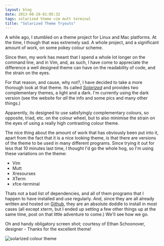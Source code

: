 ```yaml
---
layout: blog
date: 2013-08-28-01:05:32
tags: solarized theme vim mutt terminal
title: "Solarized Theme Tryouts"
---
```


A while ago, I stumbled on a theme project for Linux and Mac platforms. At the
time, I though that was extremely sad. A whole project, and a significant amount
of work, on some pokey colour scheme.

Since then, my work has meant that I spend a whole lot longer on the command
line, and in Vim, and, as such, I have come to appreciate the difference a well
designed theme can have on the readability of code, and the strain on the eyes.

For that reason, and cause, why not?, I have decided to take a more thorough
look at that theme. Its called
*[Solarized](http://ethanschoonover.com/solarized)* and provides two
complementary themes, a light and a dark. I'm currently using the dark version
(see the website for _all_ the info and some pics and many other things.)

Apparently, its designed to use satisfyingly complementary colours, so opposite,
triad, etc. on the colour wheel, but to also minimise the strain on the eyes of
using a really high contrasting colour theme.

The nice thing about the amount of work that has obviously been put into it,
apart from the fact that it is a nice looking theme, is that there are versions
of the theme to be used in many different programs. Since trying it out for less
that 10 minutes last time, I thought I'd go the whole hog, so I'm using these
variations on the theme:

- Vim
- Mutt
- Xresourses
- XTerm
- xfce-terminal

Thats not a bad list of dependencies, and all of them programs that I happen to
have installed and use regularly. And, since they are all already written and
hosted on [Github](https://github.com/altercation/solarized), they are an
absolute doddle to install in most cases (all except xterm, but I ended up
setting a few other things up at the same time, post on that little adventure to
come.) We'll see how we go.

Oh and handy obligatory screen shot; courtesy of Ethan Schoonover, designer -
Thanks for the excellent theme!

![solarized colour theme](http://ethanschoonover.com/solarized/img/screen-shell-dark.png)
